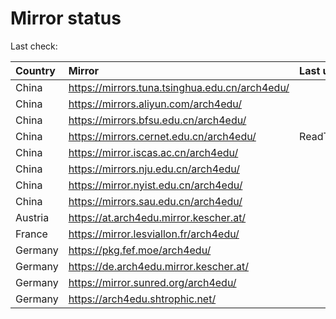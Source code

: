 <script src="./time.js"></script>
# Mirror status
Last check: <script type="text/javascript">localize(1750274412.0807567);</script>

|Country|Mirror|Last update|
|:------|:-----|:----------|
|China|https://mirrors.tuna.tsinghua.edu.cn/arch4edu/|<script type="text/javascript">localize(1750229253);</script>|
|China|https://mirrors.aliyun.com/arch4edu/|<script type="text/javascript">localize(1750229253);</script>|
|China|https://mirrors.bfsu.edu.cn/arch4edu/|<script type="text/javascript">localize(1750229253);</script>|
|China|https://mirrors.cernet.edu.cn/arch4edu/|ReadTimeout|
|China|https://mirror.iscas.ac.cn/arch4edu/|<script type="text/javascript">localize(1750229253);</script>|
|China|https://mirrors.nju.edu.cn/arch4edu/|<script type="text/javascript">localize(1750142880);</script>|
|China|https://mirror.nyist.edu.cn/arch4edu/|<script type="text/javascript">localize(1750229253);</script>|
|China|https://mirrors.sau.edu.cn/arch4edu/|<script type="text/javascript">localize(1731653531);</script>|
|Austria|https://at.arch4edu.mirror.kescher.at/|<script type="text/javascript">localize(1750229253);</script>|
|France|https://mirror.lesviallon.fr/arch4edu/|<script type="text/javascript">localize(1750229253);</script>|
|Germany|https://pkg.fef.moe/arch4edu/|<script type="text/javascript">localize(1750229253);</script>|
|Germany|https://de.arch4edu.mirror.kescher.at/|<script type="text/javascript">localize(1750229253);</script>|
|Germany|https://mirror.sunred.org/arch4edu/|<script type="text/javascript">localize(1750229253);</script>|
|Germany|https://arch4edu.shtrophic.net/|<script type="text/javascript">localize(1750229253);</script>|

<script src="./tablefilter/tablefilter.js"></script>
<script src="./table.js"></script>